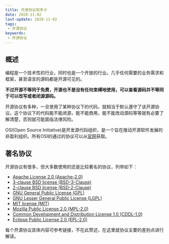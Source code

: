 ```yaml
---
title: 开源协议知多少
date: 2020-11-02
last-update: 2020-11-02
tags:
 - 开源协议
keywords:
 - 开源协议
---
```


## 概述

编程是一个技术性的行业，同时也是一个开放的行业。几乎任何需要的业务需求和框架，甚至语言的源码都是开源可见的。

**不过开源不等同于免费，开源也不是没有任何束缚地使用，可以查看源码并不等同于可以改写或者闭源源码。**

开源协议有多种，一旦使用了某种协议下的代码，就相当于默认遵守了该开源协议。这个协议下的代码能不能闭源，能不能商用，能不能改动源码等等就有必要了解清楚，否则就可能面临法律风险。

OSI(Open Source Initiative)是开发源代码组织，是一个旨在推动开源软件发展的非盈利组织。所有OSI的通过的协议可以从[官网](https://opensource.org/licenses)获取。

## 著名协议

开源协议有很多，但大多数使用的还是比较著名的协议，列举如下：

- [Apache License 2.0 (Apache-2.0)](https://opensource.org/licenses/Apache-2.0)
- [3-clause BSD license (BSD-3-Clause)](https://opensource.org/licenses/BSD-3-Clause)
- [2-clause BSD license (BSD-2-Clause)](https://opensource.org/licenses/BSD-2-Clause)
- [GNU General Public License (GPL)](https://opensource.org/licenses/gpl-license)
- [GNU Lesser General Public License (LGPL)](https://opensource.org/licenses/lgpl-license)
- [MIT license (MIT)](https://opensource.org/licenses/MIT)
- [Mozilla Public License 2.0 (MPL-2.0)](https://opensource.org/licenses/MPL-2.0)
- [Common Development and Distribution License 1.0 (CDDL-1.0)](https://opensource.org/licenses/CDDL-1.0)
- [Eclipse Public License 2.0 (EPL-2.0)](https://opensource.org/licenses/EPL-2.0)

每个开源协议具体内容可参考链接，不在此赘述，在这里就协议主要的差别点进行解读。







